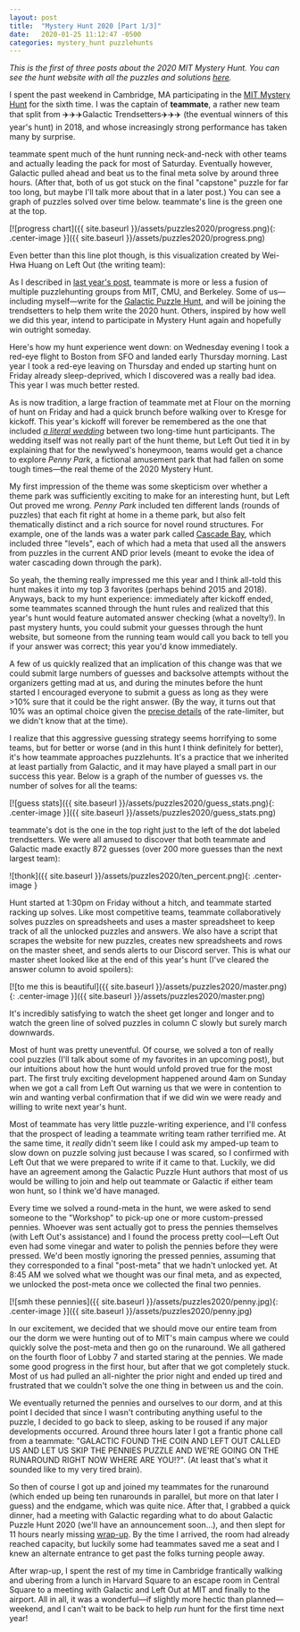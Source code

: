 ```yaml
---
layout: post
title:  "Mystery Hunt 2020 [Part 1/3]"
date:   2020-01-25 11:12:47 -0500
categories: mystery_hunt puzzlehunts
---
```


*This is the first of three posts about the 2020 MIT Mystery Hunt. You can see the hunt website with all the puzzles and solutions [here](http://pennypark.fun).*

I spent the past weekend in Cambridge, MA participating in the [MIT Mystery Hunt](http://web.mit.edu/puzzle/www/) for the sixth time. I was the captain of **teammate**, a rather new team that split from ✈️✈️✈️Galactic Trendsetters✈️✈️✈️ (the eventual winners of this year's hunt) in 2018, and whose increasingly strong performance has taken many by surprise.

<!--more-->

teammate spent much of the hunt running neck-and-neck with other teams and actually leading the pack for most of Saturday. Eventually however, Galactic pulled ahead and beat us to the final meta solve by around three hours. (After that, both of us got stuck on the final "capstone" puzzle for far too long, but maybe I'll talk more about that in a later post.) You can see a graph of puzzles solved over time below. teammate's line is the green one at the top.

[![progress chart]({{ site.baseurl }}/assets/puzzles2020/progress.png){: .center-image }]({{ site.baseurl }}/assets/puzzles2020/progress.png)

Even better than this line plot though, is this visualization created by Wei-Hwa Huang on Left Out (the writing team):

<div class="flourish-embed flourish-bar-chart-race" data-src="visualisation/1267425"></div><script src="https://public.flourish.studio/resources/embed.js"></script>

As I described in [last year's post](https://fortenf.org/e/mystery_hunt/puzzlehunts/2019/01/22/mystery-hunt-2019-part-1.html), teammate is more or less a fusion of multiple puzzlehunting groups from MIT, CMU, and Berkeley. Some of us—including myself—write for the [Galactic Puzzle Hunt](https://galacticpuzzlehunt.com/), and will be joining the trendsetters to help them write the 2020 hunt. Others, inspired by how well we did this year, intend to participate in Mystery Hunt again and hopefully win outright someday.

Here's how my hunt experience went down: on Wednesday evening I took a red-eye flight to Boston from SFO and landed early Thursday morning. Last year I took a red-eye leaving on Thursday and ended up starting hunt on Friday already sleep-deprived, which I discovered was a really bad idea. This year I was much better rested.

As is now tradition, a large fraction of teammate met at Flour on the morning of hunt on Friday and had a quick brunch before walking over to Kresge for kickoff. This year's kickoff will forever be remembered as the one that included [*a literal wedding*](https://www.youtube.com/watch?v=mOKqITBPo2w) between two long-time hunt participants. The wedding itself was not really part of the hunt theme, but Left Out tied it in by explaining that for the newlywed's honeymoon, teams would get a chance to explore *Penny Park*, a fictional amusement park that had fallen on some tough times—the real theme of the 2020 Mystery Hunt.

My first impression of the theme was some skepticism over whether a theme park was sufficiently exciting to make for an interesting hunt, but Left Out proved me wrong. *Penny Park* included ten different lands (rounds of puzzles) that each fit right at home in a theme park, but also felt thematically distinct and a rich source for novel round structures. For example, one of the lands was a water park called [Cascade Bay](http://pennypark.fun/land/cascade/), which included three "levels", each of which had a meta that used all the answers from puzzles in the current AND prior levels (meant to evoke the idea of water cascading down through the park).

So yeah, the theming really impressed me this year and I think all-told this hunt makes it into my top 3 favorites (perhaps behind 2015 and 2018). Anyways, back to my hunt experience: immediately after kickoff ended, some teammates scanned through the hunt rules and realized that this year's hunt would feature automated answer checking (what a novelty!). In past mystery hunts, you could submit your guesses through the hunt website, but someone from the running team would call you back to tell you if your answer was correct; this year you'd know immediately.

A few of us quickly realized that an implication of this change was that we could submit large numbers of guesses and backsolve attempts without the organizers getting mad at us, and during the minutes before the hunt started I encouraged everyone to submit a guess as long as they were >10% sure that it could be the right answer. (By the way, it turns out that 10% was an optimal choice given the [precise details](https://puzzlvaria.wordpress.com/2020/01/20/2020-mit-mystery-hunt-part-1-coping-with-anticlimax/#comment-831) of the rate-limiter, but we didn't know that at the time).

I realize that this aggressive guessing strategy seems horrifying to some teams, but for better or worse (and in this hunt I think definitely for better), it's how teammate approaches puzzlehunts. It's a practice that we inherited at least partially from Galactic, and it may have played a small part in our success this year. Below is a graph of the number of guesses vs. the number of solves for all the teams:

[![guess stats]({{ site.baseurl }}/assets/puzzles2020/guess_stats.png){: .center-image }]({{ site.baseurl }}/assets/puzzles2020/guess_stats.png)

teammate's dot is the one in the top right just to the left of the dot labeled trendsetters. We were all amused to discover that both teammate and Galactic made exactly 872 guesses (over 200 more guesses than the next largest team):

![thonk]({{ site.baseurl }}/assets/puzzles2020/ten_percent.png){: .center-image }

Hunt started at 1:30pm on Friday without a hitch, and teammate started racking up solves. Like most competitive teams, teammate collaboratively solves puzzles on spreadsheets and uses a master spreadsheet to keep track of all the unlocked puzzles and answers. We also have a script that scrapes the website for new puzzles, creates new spreadsheets and rows on the master sheet, and sends alerts to our Discord server. This is what our master sheet looked like at the end of this year's hunt (I've cleared the answer column to avoid spoilers):

[![to me this is beautiful]({{ site.baseurl }}/assets/puzzles2020/master.png){: .center-image }]({{ site.baseurl }}/assets/puzzles2020/master.png)

It's incredibly satisfying to watch the sheet get longer and longer and to watch the green line of solved puzzles in column C slowly but surely march downwards.

Most of hunt was pretty uneventful. Of course, we solved a ton of really cool puzzles (I'll talk about some of my favorites in an upcoming post), but our intuitions about how the hunt would unfold proved true for the most part. The first truly exciting development happened around 4am on Sunday when we got a call from Left Out warning us that we were in contention to win and wanting verbal confirmation that if we did win we were ready and willing to write next year's hunt.

Most of teammate has very little puzzle-writing experience, and I'll confess that the prospect of leading a teammate writing team rather terrified me. At the same time, it *really* didn't seem like I could ask my amped-up team to slow down on puzzle solving just because I was scared, so I confirmed with Left Out that we were prepared to write if it came to that. Luckily, we did have an agreement among the Galactic Puzzle Hunt authors that most of us would be willing to join and help out teammate or Galactic if either team won hunt, so I think we'd have managed.

Every time we solved a round-meta in the hunt, we were asked to send someone to the "Workshop" to pick-up one or more custom-pressed pennies. Whoever was sent actually got to press the pennies themselves (with Left Out's assistance) and I found the process pretty cool—Left Out even had some vinegar and water to polish the pennies before they were pressed. We'd been mostly ignoring the pressed pennies, assuming that they corresponded to a final "post-meta" that we hadn't unlocked yet. At 8:45 AM we solved what we thought was our final meta, and as expected, we unlocked the post-meta once we collected the final two pennies.

[![smh these pennies]({{ site.baseurl }}/assets/puzzles2020/penny.jpg){: .center-image }]({{ site.baseurl }}/assets/puzzles2020/penny.jpg)

In our excitement, we decided that we should move our entire team from our the dorm we were hunting out of to MIT's main campus where we could quickly solve the post-meta and then go on the runaround. We all gathered on the fourth floor of Lobby 7 and started staring at the pennies. We made some good progress in the first hour, but after that we got completely stuck. Most of us had pulled an all-nighter the prior night and ended up tired and frustrated that we couldn't solve the one thing in between us and the coin.

We eventually returned the pennies and ourselves to our dorm, and at this point I decided that since I wasn't contributing anything useful to the puzzle, I decided to go back to sleep, asking to be roused if any major developments occurred. Around three hours later I got a frantic phone call from a teammate: "GALACTIC FOUND THE COIN AND LEFT OUT CALLED US AND LET US SKIP THE PENNIES PUZZLE AND WE'RE GOING ON THE RUNAROUND RIGHT NOW WHERE ARE YOU!?". (At least that's what it sounded like to my very tired brain).

So then of course I got up and joined my teammates for the runaround (which ended up being ten runarounds in parallel, but more on that later I guess) and the endgame, which was quite nice. After that, I grabbed a quick dinner, had a meeting with Galactic regarding what to do about Galactic Puzzle Hunt 2020 (we'll have an announcement soon…), and then slept for 11 hours nearly missing [wrap-up](https://www.youtube.com/watch?v=WjM0mSgoqPI). By the time I arrived, the room had already reached capacity, but luckily some had teammates saved me a seat and I knew an alternate entrance to get past the folks turning people away.

After wrap-up, I spent the rest of my time in Cambridge frantically walking and ubering from a lunch in Harvard Square to an escape room in Central Square to a meeting with Galactic and Left Out at MIT and finally to the airport. All in all, it was a wonderful—if slightly more hectic than planned—weekend, and I can't wait to be back to help *run* hunt for the first time next year!
